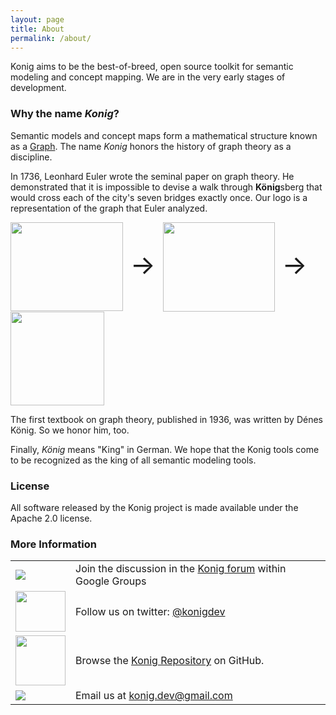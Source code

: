 ```yaml
---
layout: page
title: About
permalink: /about/
---
```


Konig aims to be the best-of-breed, open source toolkit for semantic modeling 
and concept mapping.  We are in the very early stages of development.

### Why the name *Konig*?

Semantic models and concept maps form a mathematical structure known as a 
<a href="https://en.wikipedia.org/wiki/Graph_(discrete_mathematics)">Graph</a>.  The name *Konig* honors the
history of graph theory as a discipline.

In 1736, Leonhard Euler wrote the seminal paper on graph theory. He demonstrated that it is impossible to
 devise a walk through <b>K&#246;nig</b>sberg that would cross each of the city's seven bridges exactly once.  Our logo is a representation of the 
 graph that Euler analyzed.

<p><span style="font-size: 300%;"><img src="https://upload.wikimedia.org/wikipedia/commons/5/5d/Konigsberg_bridges.png" width="180" height="142" style="vertical-align:middle"> &rarr; <img src="https://upload.wikimedia.org/wikipedia/commons/thumb/9/91/7_bridges.svg/179px-7_bridges.svg.png" width="179" height="143"  style="vertical-align:middle"> &rarr; <img src="https://konigio.github.io/images/konig-logo.png" width="150" height="150" style="vertical-align:middle"></span></p>

The first textbook on graph theory, published in 1936, was written by D&#233;nes K&#246;nig.  So we honor him, too.

Finally, *K&#246;nig* means "King" in German.  We hope that the Konig tools come to be recognized as the king of all semantic
modeling tools.

### License

All software released by the Konig project is made available under the Apache 2.0 license.

### More Information


<table class="middle-aligned-table">
  <tr>
    <td><img src="https://groups.google.com/forum/my-groups-color.png"></td>
    <td>
      Join the discussion in the 
      <a href="https://groups.google.com/forum/#!forum/konig-discussion">Konig forum</a>
      within Google Groups
    </td>
  </tr>
  <tr>
    <td><img src="https://g.twimg.com/Twitter_logo_blue.png" width="80" height="65"></td>
    <td>Follow us on twitter: <a href="https://twitter.com/konigdev">@konigdev</a>
  </tr>
  <tr>
    <td><img src="https://assets-cdn.github.com/images/modules/logos_page/GitHub-Mark.png" height="80" width="80">
    <td>Browse the <a href="https://github.com/konigio">Konig Repository</a> on GitHub.
  </tr>
  <tr>
    <td><img src="https://apps.google.com/img/home-gmail-icon.png"></td>
    <td>Email us at <a href="mailto:konig.dev@gmail.com">konig.dev@gmail.com</a>
    </td>
  </tr>
</table>

